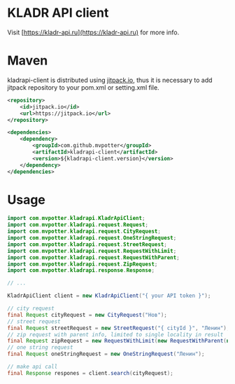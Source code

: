 # KLADR API client

Visit [https://kladr-api.ru](https://kladr-api.ru) for more info.

# Maven

kladrapi-client is distributed using [jitpack.io](https://jitpack.io/), thus it is necessary to add jitpack repository
to your pom.xml or setting.xml file.

```xml
<repository>
    <id>jitpack.io</id>
    <url>https://jitpack.io</url>
</repository>

<dependencies>
    <dependency>
        <groupId>com.github.mvpotter</groupId>
        <artifactId>kladrapi-client</artifactId>
        <version>${kladrapi-client.version}</version>
    </dependency>
</dependencies>
```

# Usage

```java
import com.mvpotter.kladrapi.KladrApiClient;
import com.mvpotter.kladrapi.request.Request;
import com.mvpotter.kladrapi.request.CityRequest;
import com.mvpotter.kladrapi.request.OneStringRequest;
import com.mvpotter.kladrapi.request.StreetRequest;
import com.mvpotter.kladrapi.request.RequestWithLimit;
import com.mvpotter.kladrapi.request.RequestWithParent;
import com.mvpotter.kladrapi.request.ZipRequest;
import com.mvpotter.kladrapi.response.Response;

// ...

KladrApiClient client = new KladrApiClient("{ your API token }");

// city request
final Request cityRequest = new CityRequest("Нов");
// street request
final Request streetRequest = new StreetRequest("{ cityId }", "Ленин");
// zip request with parent info, limited to single locality in result
final Request zipRequest = new RequestWithLimit(new RequestWithParent(new ZipRequest("630001")), 1);
// one string request
final Request oneStringRequest = new OneStringRequest("Ленин");

// make api call
final Response respones = client.search(cityRequest);

```